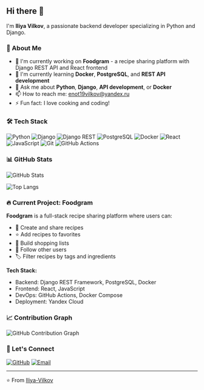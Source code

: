 ## Hi there 👋

I'm **Iliya Vilkov**, a passionate backend developer specializing in Python and Django.

### 🚀 About Me

- 🔭 I'm currently working on **Foodgram** - a recipe sharing platform with Django REST API and React frontend
- 🌱 I'm currently learning **Docker**, **PostgreSQL**, and **REST API development**
- 💬 Ask me about **Python**, **Django**, **API development**, or **Docker**
- 📫 How to reach me: [enot19vilkov@yandex.ru](mailto:enot19vilkov@yandex.ru)
- ⚡ Fun fact: I love cooking and coding!

### 🛠️ Tech Stack

![Python](https://img.shields.io/badge/-Python-3776AB?style=flat-square&logo=Python&logoColor=white)
![Django](https://img.shields.io/badge/-Django-092E20?style=flat-square&logo=Django&logoColor=white)
![Django REST](https://img.shields.io/badge/-Django%20REST-ff1709?style=flat-square&logo=django&logoColor=white)
![PostgreSQL](https://img.shields.io/badge/-PostgreSQL-336791?style=flat-square&logo=postgresql&logoColor=white)
![Docker](https://img.shields.io/badge/-Docker-2496ED?style=flat-square&logo=docker&logoColor=white)
![React](https://img.shields.io/badge/-React-61DAFB?style=flat-square&logo=react&logoColor=black)
![JavaScript](https://img.shields.io/badge/-JavaScript-F7DF1E?style=flat-square&logo=javascript&logoColor=black)
![Git](https://img.shields.io/badge/-Git-F05032?style=flat-square&logo=git&logoColor=white)
![GitHub Actions](https://img.shields.io/badge/-GitHub%20Actions-2088FF?style=flat-square&logo=github-actions&logoColor=white)

### 📊 GitHub Stats

![GitHub Stats](https://github-readme-stats.vercel.app/api?username=Iliya-Vilkov&show_icons=true&theme=radical&hide_border=true&bg_color=0D1117&title_color=58A6FF&icon_color=58A6FF)

![Top Langs](https://github-readme-stats.vercel.app/api/top-langs/?username=Iliya-Vilkov&layout=compact&theme=radical&hide_border=true&bg_color=0D1117&title_color=58A6FF)

### 🔥 Current Project: Foodgram

**Foodgram** is a full-stack recipe sharing platform where users can:
- 📝 Create and share recipes
- ⭐ Add recipes to favorites
- 🛒 Build shopping lists
- 👥 Follow other users
- 🏷️ Filter recipes by tags and ingredients

**Tech Stack:**
- Backend: Django REST Framework, PostgreSQL, Docker
- Frontend: React, JavaScript
- DevOps: GitHub Actions, Docker Compose
- Deployment: Yandex Cloud

### 📈 Contribution Graph

![GitHub Contribution Graph](https://github-readme-activity-graph.vercel.app/graph?username=Iliya-Vilkov&theme=redical&hide_border=true&bg_color=0D1117&color=58A6FF&line=58A6FF&point=FFFFFF)

### 🤝 Let's Connect

[![GitHub](https://img.shields.io/badge/-GitHub-181717?style=flat-square&logo=github&logoColor=white)](https://github.com/Iliya-Vilkov)
[![Email](https://img.shields.io/badge/-Email-D14836?style=flat-square&logo=gmail&logoColor=white)](mailto:enot19vilkov@yandex.ru)

---

⭐️ From [Iliya-Vilkov](https://github.com/Iliya-Vilkov)
